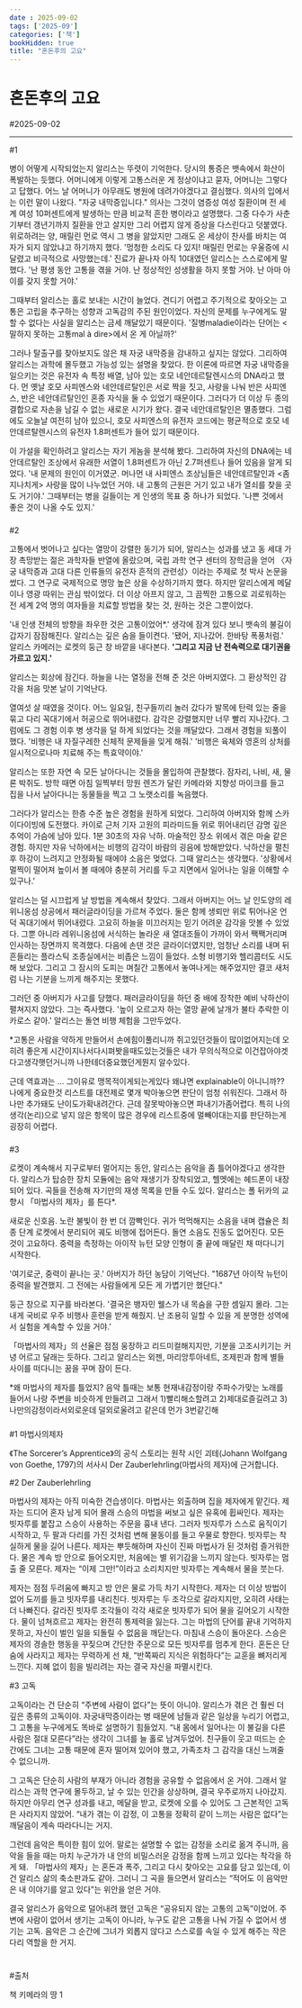 ```yaml
---
date : 2025-09-02
tags: ['2025-09']
categories: ['책']
bookHidden: true
title: "혼돈후의 고요"
---
```


# 혼돈후의 고요

#2025-09-02

---

#1

병이 어떻게 시작되었는지 알리스는 뚜렷이 기억한다. 당시의 통증은 뱃속에서 화산이 폭발하는 듯했다. 어머니에게 이렇게 고통스러운 게 정상이냐고 묻자, 어머니는 그렇다고 답했다. 어느 날 어머니가 아무래도 병원에 데려가야겠다고 결심했다. 의사의 입에서는 이런 말이 나왔다. "자궁 내막증입니다." 의사는 그것이 염증성 여성 질환이며 전 세계 여성 10퍼센트에게 발생하는 만큼 비교적 흔한 병이라고 설명했다. 그중 다수가 사춘기부터 갱년기까지 질환을 안고 살지만 그리 어렵지 않게 증상을 다스린다고 덧붙였다. 위로하려는 양, 매릴린 먼로 역시 그 병을 앓았지만 그래도 온 세상이 찬사를 바치는 여자가 되지 않았냐고 하기까지 했다. '멍청한 소리도 다 있지! 매릴린 먼로는 우울증에 시달렸고 비극적으로 사망했는데.' 진료가 끝나자 아직 10대였던 알리스는 스스로에게 말했다. '난 평생 동안 고통을 겪을 거야. 난 정상적인 성생활을 하지 못할 거야. 난 아마 아이를 갖지 못할 거야.' 

그때부터 알리스는 홀로 보내는 시간이 늘었다. 견디기 어렵고 주기적으로 찾아오는 고통은 고립을 추구하는 성향과 고독감의 주된 원인이었다. 자신의 문제를 누구에게도 말할 수 없다는 사실을 알리스는 금세 깨달았기 때문이다. '질병maladie이라는 단어는 <말하지 못하는 고통mal à dire>에서 온 게 아닐까?'

그러나 탈출구를 찾아보지도 않은 채 자궁 내막증을 감내하고 싶지는 않았다. 그리하여 알리스는 과학에 몰두했고 가능성 있는 설명을 찾았다. 한 이론에 따르면 자궁 내막증을 일으키는 것은 유전자 속 특정 배열, 남아 있는 호모 네안데르탈렌시스의 DNA라고 했다. 먼 옛날 호모 사피엔스와 네안데르탈인은 서로 짝을 짓고, 사랑을 나눠 반은 사피엔스, 반은 네안데르탈인인 혼종 자식을 둘 수 있었기 때문이다. 그러다가 더 이상 두 종의 결합으로 자손을 남길 수 없는 새로운 시기가 왔다. 결국 네안데르탈인은 멸종했다. 그럼에도 오늘날 여전히 남아 있으니, 호모 사피엔스의 유전자 코드에는 평균적으로 호모 네안데르탈렌시스의 유전자 1.8퍼센트가 들어 있기 때문이다. 

이 가설을 확인하려고 알리스는 자기 게놈을 분석해 봤다. 그리하여 자신의 DNA에는 네안데르탈인 조상에서 유래한 서열이 1.8퍼센트가 아닌 2.7퍼센트나 들어 있음을 알게 되었다. '내 문제의 원인이 이거였군. 머나먼 내 사피엔스 조상님들은 네안데르탈인과 <좀 지나치게> 사랑을 많이 나누었던 거야. 내 고통의 근원은 거기 있고 내가 열쇠를 찾을 곳도 거기야.' 그때부터는 병을 길들이는 게 인생의 목표 중 하나가 되었다. '나쁜 것에서 좋은 것이 나올 수도 있지.'

###

#2

고통에서 벗어나고 싶다는 열망이 강렬한 동기가 되어, 알리스는 성과를 냈고 동 세대 가장 촉망받는 젊은 과학자들 반열에 올랐으며, 국립 과학 연구 센터의 장학금을 얻어 〈자궁 내막증과 고대 다른 인류들의 유전자 흔적의 관련성〉이라는 주제로 첫 박사 논문을 썼다. 그 연구로 국제적으로 명망 높은 상을 수상하기까지 했다. 하지만 알리스에게 메달이나 영광 따위는 관심 밖이었다. 더 이상 아프지 않고, 그 끔찍한 고통으로 괴로워하는 전 세계 2억 명의 여자들을 치료할 방법을 찾는 것, 원하는 것은 그뿐이었다. 

'내 인생 전체의 방향을 좌우한 것은 고통이었어*.' 생각에 잠겨 있다 보니 뱃속의 불길이 갑자기 잠잠해진다. 알리스는 깊은 숨을 들이켠다. '됐어, 지나갔어. 한바탕 폭풍처럼.' 알리스 카메러는 로켓의 둥근 창 바깥을 내다본다. **'그리고 지금 난 전속력으로 대기권을 가르고 있지.'**

알리스는 회상에 잠긴다. 하늘을 나는 열정을 전해 준 것은 아버지였다. 그 환상적인 감각을 처음 맛본 날이 기억난다. 

열여섯 살 때였을 것이다. 어느 일요일, 친구들끼리 놀러 갔다가 발목에 탄력 있는 줄을 묶고 다리 꼭대기에서 허공으로 뛰어내렸다. 감각은 강렬했지만 너무 빨리 지나갔다. 그럼에도 그 경험 이후 병 생각을 덜 하게 되었다는 것을 깨달았다. 그래서 경험을 되풀이했다. '비행은 내 자질구레한 신체적 문제들을 잊게 해줘.' '비행은 육체와 영혼의 상처를 일시적으로나마 치료해 주는 특효약이야.'

알리스는 또한 자연 속 모든 날아다니는 것들을 몰입하여 관찰했다. 잠자리, 나비, 새, 물론 박쥐도. 방학 때면 아침 일찍부터 망원 렌즈가 달린 카메라와 지향성 마이크를 들고 집을 나서 날아다니는 동물들을 찍고 그 노랫소리를 녹음했다. 

그러다가 알리스는 한층 수준 높은 경험을 원하게 되었다. 그리하여 아버지와 함께 스카이다이빙에 도전했다. 카이로 근처 기자 고원의 피라미드들 위로 뛰어내리던 감명 깊은 추억이 가슴에 남아 있다. 1분 30초의 자유 낙하. 마술적인 장소 위에서 겪은 마술 같은 경험. 하지만 자유 낙하에서는 비행의 감각이 바람의 굉음에 방해받았다. 낙하산을 펼친 후 하강이 느려지고 안정화될 때에야 소음은 멎었다. 그때 알리스는 생각했다. '상황에서 멀찍이 떨어져 높이서 볼 때에야 충분히 거리를 두고 지면에서 일어나는 일을 이해할 수 있구나.'

알리스는 덜 시끄럽게 날 방법을 계속해서 찾았다. 그래서 아버지는 어느 날 인도양의 레위니옹섬 상공에서 패러글라이딩을 가르쳐 주었다. 둘은 함께 생뢰만 위로 튀어나온 언덕 꼭대기에서 뛰어내렸다. 고요히 하늘을 미끄러지는 믿기 어려운 감각을 맛볼 수 있었다. 그뿐 아니라 레위니옹섬에 서식하는 놀라운 새 열대조들이 가까이 와서 짹짹거리며 인사하는 장면까지 목격했다. 다음에 손댄 것은 글라이더였지만, 엄청난 소리를 내며 뒤흔들리는 플라스틱 조종실에서는 비좁은 느낌이 들었다. 소형 비행기와 헬리콥터도 시도해 보았다. 그리고 그 잠시의 도피는 며칠간 고통에서 놓여나게는 해주었지만 결코 새처럼 나는 기분을 느끼게 해주지는 못했다. 

그러던 중 아버지가 사고를 당했다. 패러글라이딩을 하던 중 배에 장착한 예비 낙하산이 펼쳐지지 않았다. 그는 즉사했다. '높이 오르고자 하는 열망 끝에 날개가 불타 추락한 이카로스 같아.' 알리스는 돌연 비행 체험을 그만두었다. 

*고통은 사람을 약하게 만들어서 손에힘이풀리니까 쥐고있던것들이 많이없어지는데 오히려 좋은게 시간이지나서다시펴봣을때도있는것들은 내가 무의식적으로 이건잡아야겟다고생각햇던거니까 나한테더중요했던게뭔지 알수있다.

근데 역효과는 ... 그이유로 맹목적이게되는게있다 왜냐면 explainable이 아니니까?? 나에게 중요한것 리스트를 대전제로 몇개 박아놓으면 판단이 엄청 쉬워진다. 그래서 하나만 추가돼도 난이도가확내려간다. 근데 잘못박아놓으면 파내기가좀어렵다. 특히 나의 생각(논리)으로 넣지 않은 항목이 많은 경우에 리스트중에 멀빼야대는지를 판단하는게 굉장히 어렵다. 

###

#3

로켓이 계속해서 지구로부터 멀어지는 동안, 알리스는 음악을 좀 틀어야겠다고 생각한다. 알리스가 탑승한 장치 모듈에는 음악 재생기가 장착되었고, 헬멧에는 헤드폰이 내장되어 있다. 곡들을 전송해 자기만의 재생 목록을 만들 수도 있다. 알리스는 폴 뒤카의 교향시 「마법사의 제자」를 튼다*. 

새로운 신호음. 노란 불빛이 한 번 더 깜빡인다. 귀가 먹먹해지는 소음을 내며 캡슐은 최종 단계 로켓에서 분리되어 궤도 비행에 접어든다. 돌연 소음도 진동도 없어진다. 모든 것이 고요하다. 중력을 측정하는 아이작 뉴턴 모양 인형이 줄 끝에 매달린 채 떠다니기 시작한다. 

'여기로군, 중력이 끝나는 곳.' 아버지가 하던 농담이 기억난다. "1687년 아이작 뉴턴이 중력을 발견했지. 그 전에는 사람들에게 모든 게 가볍기만 했단다." 

둥근 창으로 지구를 바라본다. '결국은 뱅자민 웰스가 내 목숨을 구한 셈일지 몰라. 그는 내게 국비로 우주 비행사 훈련을 받게 해줬지. 난 조용히 일할 수 있을 게 분명한 성역에서 실험을 계속할 수 있을 거야.' 

「마법사의 제자」의 선율은 점점 웅장하고 리드미컬해지지만, 기분을 고조시키기는 커녕 어르고 달래는 듯하다. 그리고 알리스는 외젠, 마리앙투아네트, 조제핀과 함께 별들 사이를 떠다니는 꿈을 꾸며 잠이 든다.

*왜 마법사의 제자를 틀었지? 음악 틀때는 보통 현재내감정이랑 주파수가맞는 노래를 들어서 나랑 주변을 비슷하게 만들려고 그래서 1)빨리해소할려고 2)제대로즐길려고 3)나만의감정이라서외로운데 덜외로울려고 같은데 먼가 3번같긴해

###

#1 마법사의제자

《The Sorcerer’s Apprentice》의 공식 스토리는 원작 시인 괴테(Johann Wolfgang von Goethe, 1797)의 서사시 Der Zauberlehrling(마법사의 제자)에 근거합니다.

#2 Der Zauberlehrling

마법사의 제자는 아직 미숙한 견습생이다. 마법사는 외출하며 집을 제자에게 맡긴다. 제자는 드디어 혼자 남게 되어 몰래 스승의 마법을 써보고 싶은 유혹에 휩싸인다. 제자는 빗자루를 붙잡고 스승이 사용하는 주문을 흉내 낸다. 그러자 빗자루가 스스로 움직이기 시작하고, 두 팔과 다리를 가진 것처럼 변해 물동이를 들고 우물로 향한다. 빗자루는 착실하게 물을 길어 나른다. 제자는 뿌듯해하며 자신이 진짜 마법사가 된 것처럼 즐거워한다. 물은 계속 방 안으로 들어오지만, 처음에는 별 위기감을 느끼지 않는다. 빗자루는 멈출 줄 모른다. 제자는 “이제 그만!”이라고 소리치지만 빗자루는 계속해서 물을 붓는다. 

제자는 점점 두려움에 빠지고 방 안은 물로 가득 차기 시작한다. 제자는 더 이상 방법이 없어 도끼를 들고 빗자루를 내리친다. 빗자루는 두 조각으로 갈라지지만, 오히려 사태는 더 나빠진다. 갈라진 빗자루 조각들이 각각 새로운 빗자루가 되어 물을 길어오기 시작한다. 물이 넘쳐흐르고 제자는 완전히 통제력을 잃는다. 그는 마법의 단어를 끝내 기억하지 못하고, 자신이 벌인 일을 되돌릴 수 없음을 깨닫는다. 마침내 스승이 돌아온다. 스승은 제자의 경솔한 행동을 꾸짖으며 간단한 주문으로 모든 빗자루를 멈추게 한다. 혼돈은 단숨에 사라지고 제자는 무력하게 선 채, “반쪽짜리 지식은 위험하다”는 교훈을 뼈저리게 느낀다. 지혜 없이 힘을 빌리려는 자는 결국 자신을 파멸시킨다.

#3 고독

고독이라는 건 단순히 “주변에 사람이 없다”는 뜻이 아니야. 알리스가 겪은 건 훨씬 더 깊은 종류의 고독이야. 자궁내막증이라는 병 때문에 남들과 같은 일상을 누리기 어렵고, 그 고통을 누구에게도 똑바로 설명하기 힘들었지. “내 몸에서 일어나는 이 불길을 다른 사람은 절대 모른다”라는 생각이 그녀를 늘 홀로 남겨두었어. 친구들이 웃고 떠드는 순간에도 그녀는 고통 때문에 혼자 떨어져 있어야 했고, 가족조차 그 감각을 대신 느껴줄 수 없으니까.

그 고독은 단순히 사람의 부재가 아니라 경험을 공유할 수 없음에서 온 거야. 그래서 알리스는 과학 연구에 몰두하고, 날 수 있는 인간을 상상하며, 결국 우주로까지 나아갔지. 하지만 아무리 연구 성과를 내고, 메달을 받고, 로켓에 오를 수 있어도 그 근본적인 고독은 사라지지 않았어. “내가 겪는 이 감정, 이 고통을 정확히 같이 느끼는 사람은 없다”는 깨달음이 계속 따라다니는 거지.

그런데 음악은 특이한 힘이 있어. 말로는 설명할 수 없는 감정을 소리로 옮겨 주니까, 음악을 들을 때는 마치 누군가가 내 안의 비밀스러운 감정을 함께 느끼고 있다는 착각을 하게 돼. 「마법사의 제자」는 혼돈과 폭주, 그리고 다시 찾아오는 고요를 담고 있는데, 이건 알리스 삶의 축소판과도 같아. 그러니 그 곡을 들으면서 알리스는 “적어도 이 음악만은 내 이야기를 알고 있다”는 위안을 얻은 거야.

결국 알리스가 음악으로 덜어내려 했던 고독은 “공유되지 않는 고통의 고독”이었어. 주변에 사람이 없어서 생기는 고독이 아니라, 누구도 같은 고통을 나눠 가질 수 없어서 생기는 고독. 음악은 그 순간에 그녀가 외롭지 않다고 스스로를 속일 수 있게 해주는 작은 다리 역할을 한 거지.


#

#출처

책 키메라의 땅 1

#